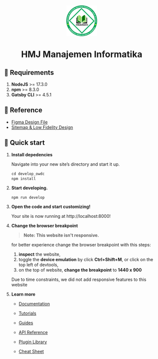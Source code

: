 <p align="center">
  <a href="hmjmi.gatsbyjs.io">
    <img alt="Gatsby" src="./src/images/logo/logo-HIMARAKSI.png" width="100" />
  </a>
</p>
<h1 align="center">
  HMJ Manajemen Informatika
</h1>

## 🧾 Requirements

1.  **NodeJS** >= 17.3.0
2.  **npm** >= 8.3.0
3.  **Gatsby CLI** >= 4.5.1

## 🔱 Reference

- [Figma Design File](https://www.figma.com/file/vKfrVyDyX9CKPVYTm8CNZi/HMJ-MI?node-id=0%3A1)
- [Sitemap & Low Fidelity Design](https://www.figma.com/file/4al8DNly5ziDfxGVRapnhs/Untitled?node-id=0%3A1)

## 🚀 Quick start

1. **Install depedencies**

   Navigate into your new site’s directory and start it up.

   ```shell
   cd develop_owdc
   npm install
   ```

2. **Start developing.**

   ```shell
   npm run develop
   ```

3. **Open the code and start customizing!**

   Your site is now running at http://localhost:8000!

4. **Change the browser breakpoint**

   > **Note: This website isn't responsive.**

   for better experience change the browser breakpoint with this steps:

   1. **inspect** the website,
   2. toggle the **device emulation** by click **Ctrl+Shift+M**, or click on the top left of devtools,
   3. on the top of website, **change the breakpoint** to **1440 x 900**

   Due to time constraints, we did not add responsive features to this website

5. **Learn more**

   - [Documentation](https://www.gatsbyjs.com/docs/?utm_source=starter&utm_medium=readme&utm_campaign=minimal-starter)

   - [Tutorials](https://www.gatsbyjs.com/tutorial/?utm_source=starter&utm_medium=readme&utm_campaign=minimal-starter)

   - [Guides](https://www.gatsbyjs.com/tutorial/?utm_source=starter&utm_medium=readme&utm_campaign=minimal-starter)

   - [API Reference](https://www.gatsbyjs.com/docs/api-reference/?utm_source=starter&utm_medium=readme&utm_campaign=minimal-starter)

   - [Plugin Library](https://www.gatsbyjs.com/plugins?utm_source=starter&utm_medium=readme&utm_campaign=minimal-starter)

   - [Cheat Sheet](https://www.gatsbyjs.com/docs/cheat-sheet/?utm_source=starter&utm_medium=readme&utm_campaign=minimal-starter)
